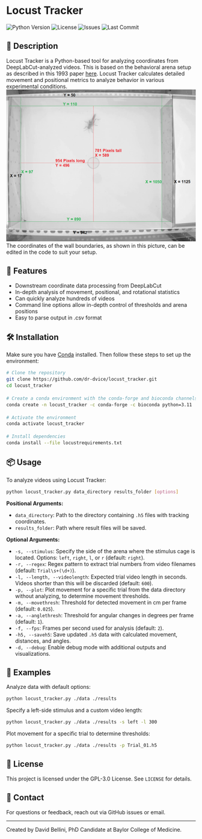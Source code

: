 # Locust Tracker

![Python Version](https://img.shields.io/badge/python-3.11-blue)
![License](https://img.shields.io/github/license/dr-dvice/locust_tracker)
![Issues](https://img.shields.io/github/issues/dr-dvice/locust_tracker)
![Last Commit](https://img.shields.io/github/last-commit/dr-dvice/locust_tracker)

## 📌 Description
Locust Tracker is a Python-based tool for analyzing coordinates from DeepLabCut-analyzed videos. This is based on the behavioral arena setup as described in this 1993 paper [here](https://www.jstor.org/stable/49916).  Locust Tracker calculates detailed movement and positional metrics to analyze behavior in various experimental conditions.
![Arena Boundary Coordinates](https://github.com/dr-dvice/locust_tracker/blob/main/labelled_arena.png)
The coordinates of the wall boundaries, as shown in this picture, can be edited in the code to suit your setup.

## 🚀 Features
- Downstream coordinate data processing from DeepLabCut
- In-depth analysis of movement, positional, and rotational statistics
- Can quickly analyze hundreds of videos
- Command line options allow in-depth control of thresholds and arena positions
- Easy to parse output in .csv format

## 🛠 Installation
Make sure you have [Conda](https://docs.conda.io/projects/conda/en/latest/user-guide/install/) installed. Then follow these steps to set up the environment:

```bash
# Clone the repository
git clone https://github.com/dr-dvice/locust_tracker.git
cd locust_tracker

# Create a conda environment with the conda-forge and bioconda channels active
conda create -n locust_tracker -c conda-forge -c bioconda python=3.11

# Activate the environment
conda activate locust_tracker

# Install dependencies
conda install --file locustrequirements.txt
```

## 📦 Usage
To analyze videos using Locust Tracker:

```bash
python locust_tracker.py data_directory results_folder [options]
```

**Positional Arguments:**
- `data_directory`: Path to the directory containing `.h5` files with tracking coordinates.
- `results_folder`: Path where result files will be saved.

**Optional Arguments:**
- `-s, --stimulus`: Specify the side of the arena where the stimulus cage is located. Options: `left`, `right`, `l`, or `r` (default: `right`).
- `-r, --regex`: Regex pattern to extract trial numbers from video filenames (default: `Trial\s+(\d+)`).
- `-l, --length, --videolength`: Expected trial video length in seconds. Videos shorter than this will be discarded (default: `600`).
- `-p, --plot`: Plot movement for a specific trial from the data directory without analyzing, to determine movement thresholds.
- `-m, --movethresh`: Threshold for detected movement in cm per frame (default: `0.025`).
- `-a, --anglethresh`: Threshold for angular changes in degrees per frame (default: `1`).
- `-f, --fps`: Frames per second used for analysis (default: `2`).
- `-h5, --saveh5`: Save updated `.h5` data with calculated movement, distances, and angles.
- `-d, --debug`: Enable debug mode with additional outputs and visualizations.

## 🧪 Examples
Analyze data with default options:
```bash
python locust_tracker.py ./data ./results
```

Specify a left-side stimulus and a custom video length:
```bash
python locust_tracker.py ./data ./results -s left -l 300
```

Plot movement for a specific trial to determine thresholds:
```bash
python locust_tracker.py ./data ./results -p Trial_01.h5
```

## 📜 License
This project is licensed under the GPL-3.0 License. See `LICENSE` for details.

## 📧 Contact
For questions or feedback, reach out via GitHub issues or email.

---
Created by David Bellini, PhD Candidate at Baylor College of Medicine.



